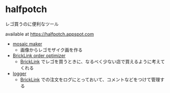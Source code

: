 # halfpotch

レゴ買うのに便利なツール

available at <https://halfpotch.appspot.com>

- [mosaic maker](https://halfpotch.appspot.com/mosaicmaker)
  - 画像からレゴモザイク画を作る
- [BrickLink order optimizer](https://halfpotch.appspot.com/optimizer)
  - [BrickLink](http://www.bricklink.com/)
    でレゴを買うときに、なるべく少ない店で買えるように考えてくれる
- [logger](https://halfpotch.appspot.com/logger)
  - [BrickLink](http://www.bricklink.com/)
    での注文をログにとっておいて、コメントなどをつけて管理する
